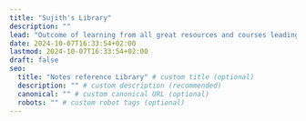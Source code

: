 ```yaml
---
title: "Sujith's Library"
description: ""
lead: "Outcome of learning from all great resources and courses leading to obsessive notes taking which in tern lead to this accumulation of summary of topics in a sensible manner. A site for future reference for myself in various topics."
date: 2024-10-07T16:33:54+02:00
lastmod: 2024-10-07T16:33:54+02:00
draft: false
seo:
  title: "Notes reference Library" # custom title (optional)
  description: "" # custom description (recommended)
  canonical: "" # custom canonical URL (optional)
  robots: "" # custom robot tags (optional)
---
```

